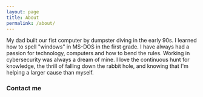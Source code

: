 ```yaml
---
layout: page
title: About
permalink: /about/
---
```


My dad built our fist computer by dumpster diving in the early 90s. I learned how to spell "windows" in MS-DOS in the first grade. I have always had a passion for technology, computers and how to bend the rules. Working in cybersecurity was always a dream of mine. I love the continuous hunt for knowledge, the thrill of falling down the rabbit hole, and knowing that I'm helping a larger cause than myself. 



### Contact me

